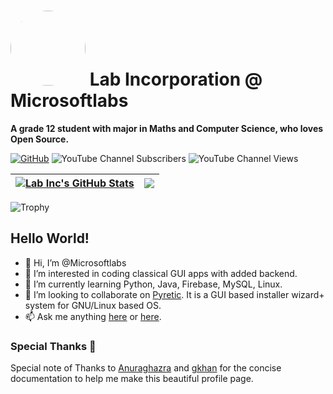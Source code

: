 # <img style="border-radius: 50%;" alt="" src="https://avatars.githubusercontent.com/u/35325046?v=4" height="120"> Lab Incorporation @ Microsoftlabs

**A grade 12 student with major in Maths and Computer Science, who loves Open Source.**

[![GitHub](https://img.shields.io/github/followers/microsoftlabs?label=follow&style=social)](https://github.com/microsoftlabs)
![YouTube Channel Subscribers](https://img.shields.io/youtube/channel/subscribers/UC4vCUJ5_aMu7C3E4Vvw-lTA?style=social)
![YouTube Channel Views](https://img.shields.io/youtube/channel/views/UC4vCUJ5_aMu7C3E4Vvw-lTA?style=social)

| <a href="https://github.com/microsoftlabs/"><img align="center" src="https://github-readme-stats.vercel.app/api?username=microsoftlabs&show_icons=true&include_all_commits=true&theme=buefy&hide_border=true" alt="Lab Inc's GitHub Stats" /></a> | <a href="https://github.com/microsoftlabs/"><img align="center" src="https://github-readme-stats.vercel.app/api/top-langs/?username=microsoftlabs&theme=buefy&hide_border=true" /></a> |
| ------------- | ------------- |


<!-- ![Lab Inc's Wakatime Stats](https://github-readme-stats.vercel.app/api/wakatime?username=microsoftlabs) -->

![Trophy](https://github-profile-trophy.vercel.app/?username=microsoftlabs)

## Hello World!
- 👋 Hi, I’m @Microsoftlabs
- 👀 I’m interested in coding classical GUI apps with added backend.
- 🌱 I’m currently learning Python, Java, Firebase, MySQL, Linux.
- 💞️ I’m looking to collaborate on [Pyretic](https://github.com/Microsoftlabs/Pyretic). It is a GUI based installer wizard+ system for GNU/Linux based OS.
- 📫 Ask me anything [here](https://github.com/microsoftlabs/microsoftlabs/issues) or [here](https://linkedin.com/in/praveen-jaiswal-atlabinc).

### Special Thanks 💙
Special note of Thanks to [Anuraghazra](https://github.com/anuraghazra/github-readme-stats) and [gkhan](https://github.com/gkhan205/gkhan205) for the concise documentation to help me make this beautiful profile page.
